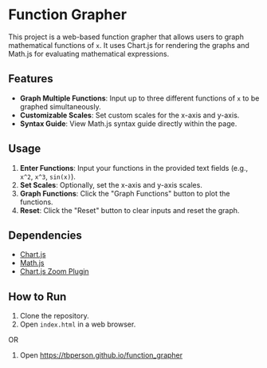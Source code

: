 # Function Grapher

This project is a web-based function grapher that allows users to graph mathematical functions of `x`. It uses Chart.js for rendering the graphs and Math.js for evaluating mathematical expressions.

## Features

- **Graph Multiple Functions**: Input up to three different functions of `x` to be graphed simultaneously.
- **Customizable Scales**: Set custom scales for the x-axis and y-axis.
- **Syntax Guide**: View Math.js syntax guide directly within the page.

## Usage

1. **Enter Functions**: Input your functions in the provided text fields (e.g., `x^2`, `x^3`, `sin(x)`).
2. **Set Scales**: Optionally, set the x-axis and y-axis scales.
3. **Graph Functions**: Click the "Graph Functions" button to plot the functions.
4. **Reset**: Click the "Reset" button to clear inputs and reset the graph.

## Dependencies

- [Chart.js](https://www.chartjs.org/)
- [Math.js](https://mathjs.org/)
- [Chart.js Zoom Plugin](https://www.chartjs.org/chartjs-plugin-zoom/)

## How to Run

1. Clone the repository.
2. Open `index.html` in a web browser.

OR 

1. Open https://tbperson.github.io/function_grapher

